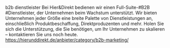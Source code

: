 b2b dienstleister
Bei Hier&Direkt bedienen wir einen Full-Suite-#B2B #Dienstleister, der Unternehmen beim Wachstum unterstützt. Wir bieten Unternehmen jeder Größe eine breite Palette von Dienstleistungen an, einschließlich Produktbeschaffung, Direktproduzenten und mehr. Holen Sie sich die Unterstützung, die Sie benötigen, um Ihr Unternehmen zu skalieren – kontaktieren Sie uns noch heute.
https://hierunddirekt.de/anbieter/category/b2b-marketing/

